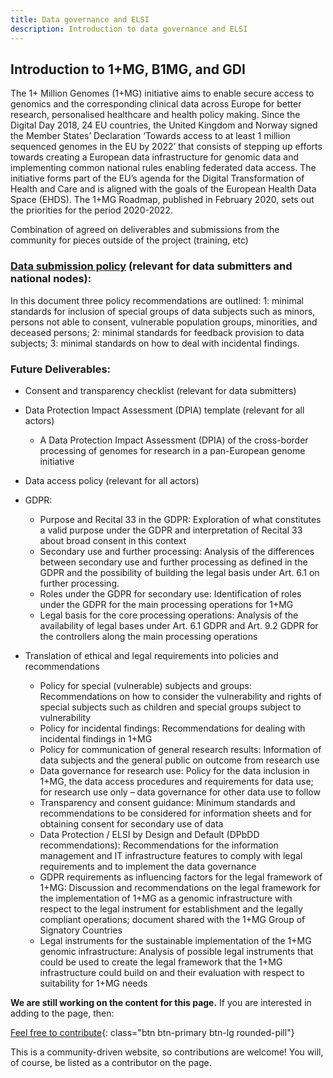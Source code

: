 ```yaml
---
title: Data governance and ELSI
description: Introduction to data governance and ELSI
---
```


## Introduction to 1+MG, B1MG, and GDI

The 1+ Million Genomes (1+MG) initiative aims to enable secure access to genomics and the
corresponding clinical data across Europe for better research, personalised healthcare and
health policy making. Since the Digital Day 2018, 24 EU countries, the United Kingdom and
Norway signed the Member States’ Declaration ‘Towards access to at least 1 million sequenced
genomes in the EU by 2022’ that consists of stepping up efforts towards creating a European
data infrastructure for genomic data and implementing common national rules enabling
federated data access. The initiative forms part of the EU’s agenda for the Digital Transformation
of Health and Care and is aligned with the goals of the European Health Data Space (EHDS). The 1+MG Roadmap, published in February 2020, sets out the priorities for the period 2020-2022.

Combination of agreed on deliverables and submissions from the community for pieces outside of the project (training, etc)

### [Data submission policy](https://zenodo.org/record/8199373) (relevant for data submitters and national nodes): 
In this document three policy recommendations are outlined: 1: minimal standards for inclusion of special groups of data subjects such as minors, persons not able to consent, vulnerable population groups, minorities, and deceased persons; 2: minimal standards for feedback provision to data subjects; 3: minimal standards on how to deal with incidental findings.

### Future Deliverables:

* Consent and transparency checklist (relevant for data submitters)

* Data Protection Impact Assessment (DPIA) template (relevant for all actors)
    * A Data Protection Impact Assessment (DPIA) of the cross-border processing of genomes for research in a pan-European genome initiative
* Data access policy (relevant for all actors)
* GDPR:
    * Purpose and Recital 33 in the GDPR: Exploration of what constitutes a valid purpose under the GDPR and interpretation of Recital 33 about broad consent in this context
    * Secondary use and further processing: Analysis of the differences between secondary use and further processing as defined in the GDPR and the possibility of building the legal basis under Art. 6.1 on further processing. 
    * Roles under the GDPR for secondary use: Identification of roles under the GDPR for the main processing operations for 1+MG
    * Legal basis for the core processing operations: Analysis of the availability of legal bases under Art. 6.1 GDPR and Art. 9.2 GDPR for the controllers along the main processing operations
* Translation of ethical and legal requirements into policies and recommendations
    * Policy for special (vulnerable) subjects and groups: Recommendations on how to consider the vulnerability and rights of special subjects such as children and special groups subject to vulnerability
    * Policy for incidental findings: Recommendations for dealing with incidental findings in 1+MG
    * Policy for communication of general research results: Information of data subjects and the general public on outcome from research use 
    * Data governance for research use: Policy for the data inclusion in 1+MG, the data access procedures and requirements for data use; for research use only – data governance for other data use to follow
    * Transparency and consent guidance: Minimum standards and recommendations to be considered for information sheets and for obtaining consent for secondary use of data 
    * Data Protection / ELSI by Design and Default (DPbDD recommendations): Recommendations for the information management and IT infrastructure features to comply with legal requirements and to implement the data governance
    * GDPR requirements as influencing factors for the legal framework of 1+MG: Discussion and recommendations on the legal framework for the implementation of 1+MG as a genomic infrastructure with respect to the legal instrument for establishment and the legally compliant operations; document shared with the 1+MG Group of Signatory Countries
    * Legal instruments for the sustainable implementation of the 1+MG genomic infrastructure: Analysis of possible legal instruments that could be used to create the legal framework that the 1+MG infrastructure could build on and their evaluation with respect to suitability for 1+MG needs


**We are still working on the content for this page.** If you are interested in adding to the page, then:

[Feel free to contribute](how_to_contribute){: class="btn btn-primary btn-lg rounded-pill"}

This is a community-driven website, so contributions are welcome! You will, of course, be listed as a contributor on the page.



